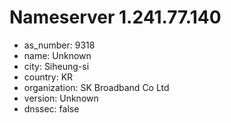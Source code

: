 # Nameserver 1.241.77.140

* as_number: 9318
* name: Unknown
* city: Siheung-si
* country: KR
* organization: SK Broadband Co Ltd
* version: Unknown
* dnssec: false
